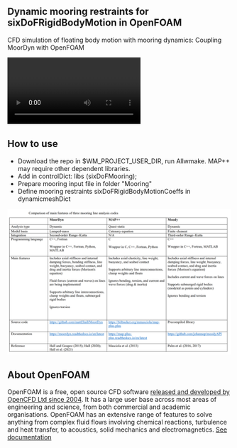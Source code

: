 ## Dynamic mooring restraints for sixDoFRigidBodyMotion in OpenFOAM
CFD simulation of floating body motion with mooring dynamics: Coupling MoorDyn with OpenFOAM

![](tutorial/Animation_overset3d_h12t20.mp4)

## How to use
- Download the repo in $WM_PROJECT_USER_DIR, run Allwmake. MAP++ may require other dependent libraries.
- Add in controlDict:  libs    (sixDoFMooring); 
- Prepare mooring input file in folder "Mooring" 
- Define mooring restraints sixDoFRigidBodyMotionCoeffs in dynamicmeshDict


![Three mooring line codes](tutorial/comparison_3_mooring_codes.PNG)

## About OpenFOAM
OpenFOAM is a free, open source CFD software [released and developed by OpenCFD Ltd since 2004](http://www.openfoam.com/history/).
It has a large user base across most areas of engineering and science, from both commercial and academic organisations.
OpenFOAM has an extensive range of features to solve anything from complex fluid flows involving chemical reactions, turbulence and heat transfer, to acoustics, solid mechanics and electromagnetics.
[See documentation](http://www.openfoam.com/documentation)
